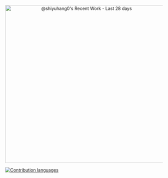 <!--
**shiyuhang0/shiyuhang0** is a ✨ _special_ ✨ repository because its `README.md` (this file) appears on your GitHub profile.

Here are some ideas to get you started:

- 🔭 I’m currently working on ...
- 🌱 I’m currently learning ...
- 👯 I’m looking to collaborate on ...
- 🤔 I’m looking for help with ...
- 💬 Ask me about ...
- 📫 How to reach me: ...
- 😄 Pronouns: ...
- ⚡ Fun fact: ...
-->



<a href="https://next.ossinsight.io/widgets/official/compose-currently-working-on?user_id=52435083&activity_type=all" target="_blank" style="display: block" align="center">
  <picture>
    <source media="(prefers-color-scheme: dark)" srcset="https://next.ossinsight.io/widgets/official/compose-currently-working-on/thumbnail.png?user_id=52435083&activity_type=all&image_size=auto&color_scheme=dark" width="504.5" height="auto">
    <img alt="@shiyuhang0's Recent Work - Last 28 days" src="https://next.ossinsight.io/widgets/official/compose-currently-working-on/thumbnail.png?user_id=52435083&activity_type=all&image_size=auto&color_scheme=light" width="504.5" height="auto">
  </picture>
</a>

[![Contribution languages](https://ossinsight-lite-blond.vercel.app/widgets/contribution-most-used-languages/thumbnail.png)](https://ossinsight-lite-blond.vercel.app/widgets/contribution-most-used-languages)


